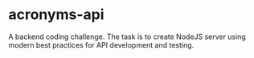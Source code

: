 # acronyms-api

A backend coding challenge. The task is to create NodeJS server using modern best practices for API development and
testing.
